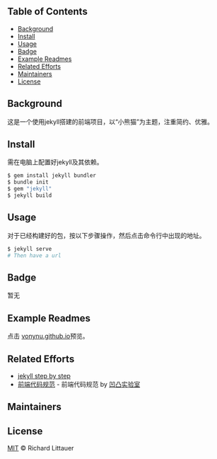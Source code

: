 
## Table of Contents

- [Background](#background)
- [Install](#install)
- [Usage](#usage)
- [Badge](#badge)
- [Example Readmes](#example-readmes)
- [Related Efforts](#related-efforts)
- [Maintainers](#maintainers)
- [License](#license)

## Background

这是一个使用jekyll搭建的前端项目，以“小熊猫”为主题，注重简约、优雅。



## Install

需在电脑上配置好jekyll及其依赖。

```sh
$ gem install jekyll bundler
$ bundle init
$ gem "jekyll"
$ jekyll build
```



## Usage

对于已经构建好的包，按以下步骤操作，然后点击命令行中出现的地址。

```sh
$ jekyll serve
# Then have a url
```



## Badge

暂无



## Example Readmes

点击 [vonynu.github.io](https://vonynu.github.io/)预览。



## Related Efforts

- [jekyll step by step](https://jekyllrb.com/docs/step-by-step/01-setup/) 
- [前端代码规范](https://guide.aotu.io/docs/) - 前端代码规范 by [凹凸实验室](http://aotu.io/)



## Maintainers






## License

[MIT](LICENSE) © Richard Littauer
